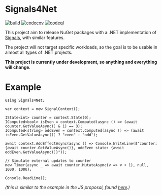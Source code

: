 Signals4Net
===

[![build](https://github.com/lassevk/Signals4Net/actions/workflows/build.yml/badge.svg)](https://github.com/lassevk/Signals4Net/actions/workflows/build.yml)
[![codecov](https://codecov.io/github/lassevk/Signals4Net/graph/badge.svg?token=M7F5JUBV7W)](https://codecov.io/github/lassevk/Signals4Net)
[![codeql](https://github.com/lassevk/Signals4Net/actions/workflows/github-code-scanning/codeql/badge.svg)](https://github.com/lassevk/Signals4Net/actions/workflows/github-code-scanning/codeql)

This project aim to release NuGet packages with a .NET implementation of [Signals](https://github.com/proposal-signals/proposal-signals), with similar features.

The project will not target specific workloads, so the goal is to be usable in almost all types of .NET projects.

**This project is currently under development, so anything and everything will change.**

Example
===

    using Signals4Net;
    
    var context = new SignalContext();
    
    IState<int> counter = context.State(0);
    IComputed<bool> isEven = context.Computed(async () => (await counter.GetValueAsync() & 1) == 0);
    IComputed<string> oddEven = context.Computed(async () => (await isEven.GetValueAsync()) ? "even" : "odd");
    
    await context.AddEffectAsync(async () => Console.WriteLine($"counter: {await counter.GetValueAsync()}, oddEven state: {await oddEven.GetValueAsync()}"));
    
    // Simulate external updates to counter
    new Timer(async _ => await counter.MutateAsync(v => v + 1), null, 1000, 1000);
    
    Console.ReadLine();

*(this is similar to the example in the JS proposal, found [here](https://github.com/proposal-signals/proposal-signals/tree/main?tab=readme-ov-file#example---a-signals-counter).)*
